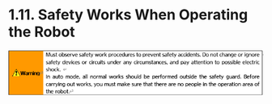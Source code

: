 ﻿# 1.11. Safety Works When Operating the Robot



![](../../_assets/1.11._로봇_조작시_안전_작업(Hi6)-경고.png  )

